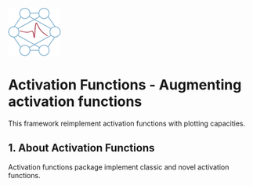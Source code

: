 ![Logo](./images/rationals_logo_colored.png)
# Activation Functions - Augmenting activation functions
This framework reimplement activation functions with plotting capacities.

## 1. About Activation Functions

Activation functions package implement classic and novel activation functions.
